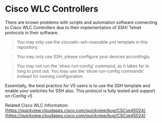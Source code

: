 # Cisco WLC Controllers
There are known problems with scripts and automation software connecting to Cisco WLC Controllers due to their implementation of SSH/ Telnet protocols in their software.

> You may only use the ciscowlc-ssh-noenable.yml template in this repository.

> You may only use SSH, please configure your devices accordingly.

> You may not run the 'shwo run-config' command, as it takes far to long to print out. You may use the 'show run-config commands' instead for running configuration

Essentially, the best practice for V5 users is to use the SSH template and enable your switches for SSH also. This protocol is fully tested and support on rConfig v5

Related Cisco WLC Information: [https://quickview.cloudapps.cisco.com/quickview/bug/CSCve45024](https://quickview.cloudapps.cisco.com/quickview/bug/CSCve45024)